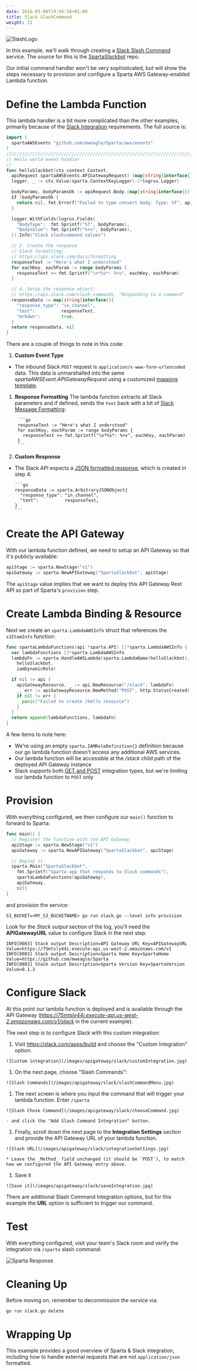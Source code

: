 ```yaml
---
date: 2016-03-09T19:56:50+01:00
title: Slack SlashCommand
weight: 21
---
```


![SlashLogo](/images/apigateway/slack/slack_rgb.png)

In this example, we'll walk through creating a [Slack Slash Command](https://api.slack.com/slash-commands) service.  The source for
this is the [SpartaSlackbot](https://github.com/mweagle/SpartaSlackbot) repo.

Our initial command handler won't be very sophisticated, but will show the steps necessary to provision and configure a Sparta AWS Gateway-enabled Lambda function.

# Define the Lambda Function

This lambda handler is a bit more complicated than the other examples, primarily because of the [Slack Integration](https://api.slack.com/slash-commands) requirements.  The full source is:

```go
import (
  spartaAWSEvents "github.com/mweagle/Sparta/aws/events"
)
////////////////////////////////////////////////////////////////////////////////
// Hello world event handler
//
func helloSlackbot(ctx context.Context,
  apiRequest spartaAWSEvents.APIGatewayRequest) (map[string]interface{}, error) {
  logger, _ := ctx.Value(sparta.ContextKeyLogger).(*logrus.Logger)

  bodyParams, bodyParamsOk := apiRequest.Body.(map[string]interface{})
  if !bodyParamsOk {
    return nil, fmt.Errorf("Failed to type convert body. Type: %T", apiRequest.Body)
  }

  logger.WithFields(logrus.Fields{
    "BodyType":  fmt.Sprintf("%T", bodyParams),
    "BodyValue": fmt.Sprintf("%+v", bodyParams),
  }).Info("Slack slashcommand values")

  // 2. Create the response
  // Slack formatting:
  // https://api.slack.com/docs/formatting
  responseText := "Here's what I understood"
  for eachKey, eachParam := range bodyParams {
    responseText += fmt.Sprintf("\n*%s*: %+v", eachKey, eachParam)
  }

  // 4. Setup the response object:
  // https://api.slack.com/slash-commands, "Responding to a command"
  responseData := map[string]interface{}{
    "response_type": "in_channel",
    "text":          responseText,
    "mrkdwn":        true,
  }
  return responseData, nil
}
```

There are a couple of things to note in this code:

1. **Custom Event Type**
  - The inbound Slack `POST` request is `application/x-www-form-urlencoded` data.  This
  data is unmarshalled into the same _spartaAWSEvent.APIGatewayRequest_ using
  a customized [mapping template](https://github.com/mweagle/Sparta/blob/master/resources/provision/apigateway/inputmapping_formencoded.vtl).

1. **Response Formatting**
The lambda function extracts all Slack parameters and if defined, sends the `text` back with a bit of [Slack Message Formatting](https://api.slack.com/docs/formatting):

        ```go
        responseText := "Here's what I understood"
        for eachKey, eachParam := range bodyParams {
          responseText += fmt.Sprintf("\n*%s*: %+v", eachKey, eachParam)
        }
        ```

1. **Custom Response**
  - The Slack API expects a [JSON formatted response](https://api.slack.com/slash-commands), which is created in step 4:

        ```go
        responseData := sparta.ArbitraryJSONObject{
          "response_type": "in_channel",
          "text":          responseText,
        }
        ```

# Create the API Gateway

With our lambda function defined, we need to setup an API Gateway so that it's publicly available:

```go
apiStage := sparta.NewStage("v1")
apiGateway := sparta.NewAPIGateway("SpartaSlackbot", apiStage)
```

The `apiStage` value implies that we want to deploy this API Gateway Rest API as part of Sparta's `provision` step.

# Create Lambda Binding & Resource

Next we create an `sparta.LambdaAWSInfo` struct that references the `s3ItemInfo` function:

```go
func spartaLambdaFunctions(api *sparta.API) []*sparta.LambdaAWSInfo {
  var lambdaFunctions []*sparta.LambdaAWSInfo
  lambdaFn := sparta.HandleAWSLambda(sparta.LambdaName(helloSlackbot),
    helloSlackbot,
    iamDynamicRole)

  if nil != api {
    apiGatewayResource, _ := api.NewResource("/slack", lambdaFn)
    _, err := apiGatewayResource.NewMethod("POST", http.StatusCreated)
    if nil != err {
      panic("Failed to create /hello resource")
    }
  }
  return append(lambdaFunctions, lambdaFn)
}
```

A few items to note here:

  * We're using an empty `sparta.IAMRoleDefinition{}` definition because our go lambda function doesn't access any additional AWS services.
  * Our lambda function will be accessible at the _/slack_ child path of the deployed API Gateway instance
  * Slack supports both [GET and POST](https://api.slack.com/slash-commands) integration types, but we're limiting our lambda function to `POST` only

# Provision

With everything configured, we then configure our `main()` function to forward to Sparta:

```go
func main() {
  // Register the function with the API Gateway
  apiStage := sparta.NewStage("v1")
  apiGateway := sparta.NewAPIGateway("SpartaSlackbot", apiStage)

  // Deploy it
  sparta.Main("SpartaSlackbot",
    fmt.Sprintf("Sparta app that responds to Slack commands"),
    spartaLambdaFunctions(apiGateway),
    apiGateway,
    nil)
}

```

and provision the service:

```nohighlight
S3_BUCKET=<MY_S3_BUCKETNAME> go run slack.go --level info provision
```

Look for the _Stack output_ section of the log, you'll need the **APIGatewayURL** value to configure Slack in the next step.

```nohighlight
INFO[0083] Stack output Description=API Gateway URL Key=APIGatewayURL Value=https://75mtsly44i.execute-api.us-west-2.amazonaws.com/v1
INFO[0083] Stack output Description=Sparta Home Key=SpartaHome Value=https://github.com/mweagle/Sparta
INFO[0083] Stack output Description=Sparta Version Key=SpartaVersion Value=0.1.3
```


# Configure Slack

At this point our lambda function is deployed and is available through the API Gateway (_https://75mtsly44i.execute-api.us-west-2.amazonaws.com/v1/slack_ in the current example).

The next step is to configure Slack with this custom integration:

  1. Visit https://slack.com/apps/build and choose the "Custom Integration" option:

    ![Custom integration](/images/apigateway/slack/customIntegration.jpg)

  1. On the next page, choose "Slash Commands":

    ![Slash Commands](/images/apigateway/slack/slashCommandMenu.jpg)

  1. The next screen is where you input the command that will trigger your lambda function.  Enter `/sparta`

    ![Slash Chose Command](/images/apigateway/slack/chooseCommand.jpg)

    - and click the "Add Slash Command Integration" button.

  1. Finally, scroll down the next page to the **Integration Settings** section and provide the API Gateway URL of your lambda function.

    ![Slash URL](/images/apigateway/slack/integrationSettings.jpg)

    * Leave the _Method_ field unchanged (it should be `POST`), to match how we configured the API Gateway entry above.

  1. Save it

    ![Save it](/images/apigateway/slack/saveIntegration.jpg)


There are additional Slash Command Integration options, but for this example the **URL** option is sufficient to trigger our command.

# Test

With everything configured, visit your team's Slack room and verify the integration via `/sparta` slash command:

![Sparta Response](/images/apigateway/slack/slackResponse.jpg)

# Cleaning Up

Before moving on, remember to decommission the service via:

```nohighlight
go run slack.go delete
```

# Wrapping Up

This example provides a good overview of Sparta & Slack integration, including how to handle external requests that are not `application/json` formatted.
